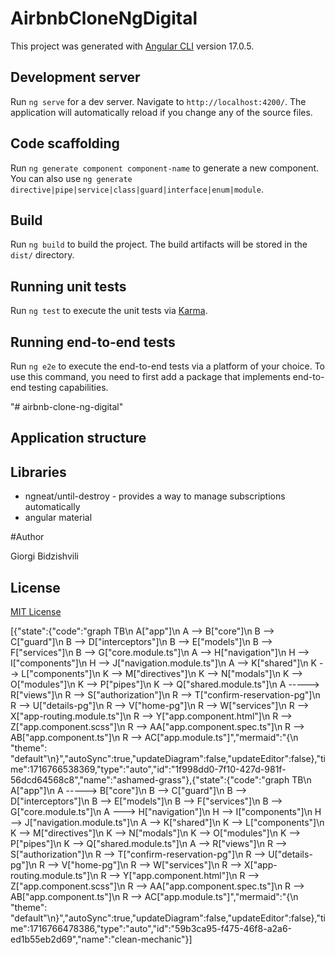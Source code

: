 # AirbnbCloneNgDigital

This project was generated with [Angular CLI](https://github.com/angular/angular-cli) version 17.0.5.

## Development server

Run `ng serve` for a dev server. Navigate to `http://localhost:4200/`. The application will automatically reload if you change any of the source files.

## Code scaffolding

Run `ng generate component component-name` to generate a new component. You can also use `ng generate directive|pipe|service|class|guard|interface|enum|module`.

## Build

Run `ng build` to build the project. The build artifacts will be stored in the `dist/` directory.

## Running unit tests

Run `ng test` to execute the unit tests via [Karma](https://karma-runner.github.io).

## Running end-to-end tests

Run `ng e2e` to execute the end-to-end tests via a platform of your choice. To use this command, you need to first add a package that implements end-to-end testing capabilities.

"# airbnb-clone-ng-digital"

## Application structure

## Libraries

-   ngneat/until-destroy - provides a way to manage subscriptions automatically
-   angular material

#Author

Giorgi Bidzishvili

## License

[MIT License](LICENSE)

[{"state":{"code":"graph TB\n A[\"app\"]\n A --> B[\"core\"]\n B --> C[\"guard\"]\n B --> D[\"interceptors\"]\n B --> E[\"models\"]\n B --> F[\"services\"]\n B --> G[\"core.module.ts\"]\n A --> H[\"navigation\"]\n H --> I[\"components\"]\n H --> J[\"navigation.module.ts\"]\n A --> K[\"shared\"]\n K --> L[\"components\"]\n K --> M[\"directives\"]\n K --> N[\"modals\"]\n K --> O[\"modules\"]\n K --> P[\"pipes\"]\n K --> Q[\"shared.module.ts\"]\n A -----> R[\"views\"]\n R --> S[\"authorization\"]\n R --> T[\"confirm-reservation-pg\"]\n R --> U[\"details-pg\"]\n R --> V[\"home-pg\"]\n R --> W[\"services\"]\n R --> X[\"app-routing.module.ts\"]\n R --> Y[\"app.component.html\"]\n R --> Z[\"app.component.scss\"]\n R --> AA[\"app.component.spec.ts\"]\n R --> AB[\"app.component.ts\"]\n R --> AC[\"app.module.ts\"]","mermaid":"{\n \"theme\": \"default\"\n}","autoSync":true,"updateDiagram":false,"updateEditor":false},"time":1716766538369,"type":"auto","id":"1f998dd0-7f10-427d-981f-56dcd64568c8","name":"ashamed-grass"},{"state":{"code":"graph TB\n A[\"app\"]\n A -----> B[\"core\"]\n B --> C[\"guard\"]\n B --> D[\"interceptors\"]\n B --> E[\"models\"]\n B --> F[\"services\"]\n B --> G[\"core.module.ts\"]\n A ---> H[\"navigation\"]\n H --> I[\"components\"]\n H --> J[\"navigation.module.ts\"]\n A --> K[\"shared\"]\n K --> L[\"components\"]\n K --> M[\"directives\"]\n K --> N[\"modals\"]\n K --> O[\"modules\"]\n K --> P[\"pipes\"]\n K --> Q[\"shared.module.ts\"]\n A --> R[\"views\"]\n R --> S[\"authorization\"]\n R --> T[\"confirm-reservation-pg\"]\n R --> U[\"details-pg\"]\n R --> V[\"home-pg\"]\n R --> W[\"services\"]\n R --> X[\"app-routing.module.ts\"]\n R --> Y[\"app.component.html\"]\n R --> Z[\"app.component.scss\"]\n R --> AA[\"app.component.spec.ts\"]\n R --> AB[\"app.component.ts\"]\n R --> AC[\"app.module.ts\"]","mermaid":"{\n \"theme\": \"default\"\n}","autoSync":true,"updateDiagram":false,"updateEditor":false},"time":1716766478386,"type":"auto","id":"59b3ca95-f475-46f8-a2a6-ed1b55eb2d69","name":"clean-mechanic"}]

